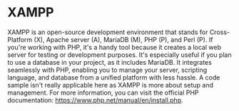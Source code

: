 # XAMPP

XAMPP is an open-source development environment that stands for Cross-Platform (X), Apache server (A), MariaDB (M), PHP (P), and Perl (P). If you're working with PHP, it's a handy tool because it creates a local web server for testing or development purposes. It's especially useful if you plan to use a database in your project, as it includes MariaDB. It integrates seamlessly with PHP, enabling you to manage your server, scripting language, and database from a unified platform with less hassle. A code sample isn't really applicable here as XAMPP is more about setup and management. For more information, you can visit the official PHP documentation: https://www.php.net/manual/en/install.php.